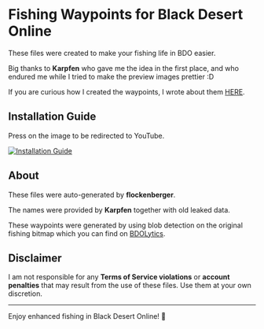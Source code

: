 # Fishing Waypoints for Black Desert Online
These files were created to make your fishing life in BDO easier.

Big thanks to **Karpfen** who gave me the idea in the first place, and who endured me while I tried to make the preview images prettier :D

If you are curious how I created the waypoints, I wrote about them [HERE](https://flockenberger.github.io/blog/black-desert-online-fishing-waypoints/).

## Installation Guide
Press on the image to be redirected to YouTube.

[![Installation Guide](https://img.youtube.com/vi/W-bWmKdv8K8/0.jpg)](https://youtu.be/W-bWmKdv8K8)

## About

These files were auto-generated by **flockenberger**.

The names were provided by **Karpfen** together with old leaked data. 

These waypoints were generated by using blob detection on the original fishing bitmap 
which you can find on [BDOLytics](https://bdolytics.com/en/EU/map).

## Disclaimer
I am not responsible for any **Terms of Service violations** or **account penalties** that may result from the use of these files. Use them at your own discretion.

---

Enjoy enhanced fishing in Black Desert Online! 🎣
